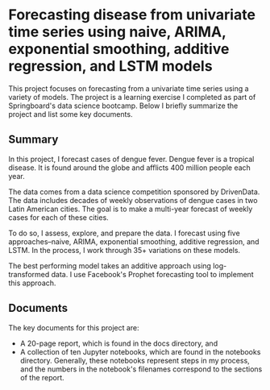# Forecasting disease from univariate time series using naive, ARIMA, exponential smoothing, additive regression, and LSTM models

This project focuses on forecasting from a univariate time series using a variety of models. The project is a learning exercise I completed as part of Springboard's data science bootcamp. Below I briefly summarize the project and list some key documents.

## Summary

In this project, I forecast cases of dengue fever. Dengue fever is a tropical disease. It is found around the globe and afflicts 400 million people each year. 

The data comes from a data science competition sponsored by DrivenData. The data includes decades of weekly observations of dengue cases in two Latin American cities. The goal is to make a multi-year forecast of weekly cases for each of these cities.

To do so, I assess, explore, and prepare the data. I forecast using five approaches–naive, ARIMA, exponential smoothing, additive regression, and LSTM. In the process, I work through 35+ variations on these models. 

The best performing model takes an additive approach using log-transformed data. I use Facebook's Prophet forecasting tool to implement this approach.

## Documents

The key documents for this project are:

-   A 20-page report, which is found in the docs directory, and
-   A collection of ten Jupyter notebooks, which are found in the notebooks directory. Generally, these notebooks represent steps in my process, and the numbers in the notebook's filenames correspond to the sections of the report.